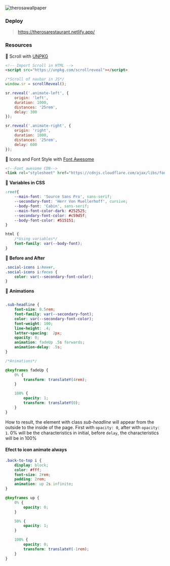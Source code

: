 ![therosawallpaper](https://user-images.githubusercontent.com/46378210/83565443-cf975b80-a4f4-11ea-9ab0-0a49f4cb3b0d.PNG)

### Deploy 

> https://therosarestaurant.netlify.app/

### Resources 

:gem: Scroll with [UNPKG](https://unpkg.com/)

```html
<!-- Import Scroll in HTML -->
<script src="https://unpkg.com/scrollreveal"></script>
```
```javascript
/*Scroll of navbar in JS*/
window.sr = scrollReveal();

sr.reveal('.animate-left', {
	origin: 'left',
	duration: 1000,
	distances: '25rem',
	delay: 300
});

sr.reveal('.animate-right', {
	origin: 'right',
	duration: 1000,
	distances: '25rem',
	delay: 600
});
```

:gem: Icons and Font Style with [Font Awesome](https://fontawesome.com/6?next=%2F)

```html
<!--Font awesome CDN-->
<link rel="stylesheet" href="https://cdnjs.cloudflare.com/ajax/libs/font-awesome/5.11.2/css/all.min.css">
```

:memo: <strong>Variables in CSS</strong>

```css
:root{
    --main-font: 'Source Sans Pro', sans-serif;
    --secondary-font: 'Herr Von Muellerhoff', cursive;
    --body-font: 'Cabin', sans-serif;
    --main-font-color-dark: #252525;
    --secondary-font-color: #c59d5f;
    --body-font-color: #515151;
}

html {
	/*Using variables*/
	font-family: var(--body-font);
}
```
:memo: <strong>Before and After</strong>

```css
.social-icons i:hover, 
.social-icons i:focus {
	color: var(--secondary-font-color);
}
```
:memo: <strong>Animations</strong>
```css

.sub-headline {
	font-size: 8.5rem;
	font-family: var(--secondary-font);
	color: var(--secondary-font-color);
	font-weight: 100;
	line-height: .4;
	letter-spacing:  2px;
	opacity: 0;
	animation: fadeUp .5s forwards;
	animation-delay: .5s;
}

/*Animations*/

@keyframes fadeUp {
	0% {
		transform: translateY(4rem);
	}

	100% {
		opacity: 1;
		transform: translateY(0);
	}
}
```

How to result, the element with class _sub-headline_ will appear from the outside to the inside of the page. First with `opacity: 0`, after with `opacity: 1`. 0% will be the characteristics in initial, before `delay`, the characteristics will be in 100%

#### Efect to icon animate always
```css
.back-to-top i {
	display: block;
	color: #fff;
	font-size: 2rem;
	padding: 2rem;
	animation: up 2s infinite;
}

@keyframes up {
	0% {
		opacity: 0;
	}

	50% {
		opacity: 1;
	}

	100% {
		opacity: 0;
		transform: translateY(-1rem);
	}
}
```
